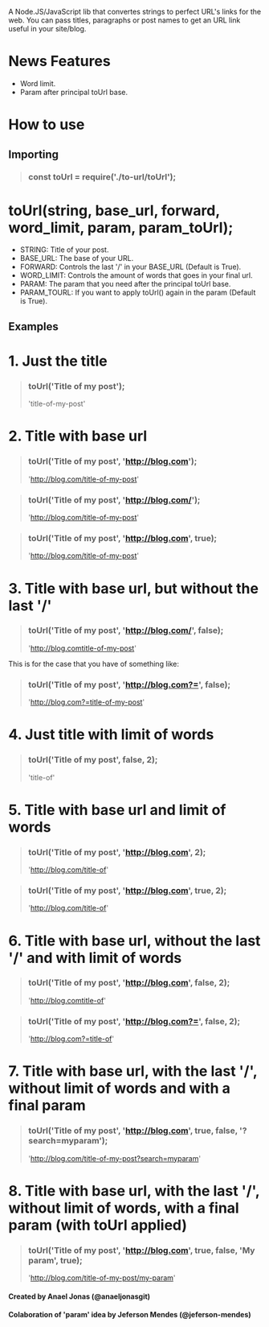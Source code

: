 A Node.JS/JavaScript lib that convertes strings to perfect URL's links for the web. You can pass titles, paragraphs or post names to get an URL link useful in your site/blog.

# News Features

- Word limit.
- Param after principal toUrl base.

# How to use

## Importing

> ### const toUrl = require('./to-url/toUrl');

# toUrl(string, base_url, forward, word_limit, param, param_toUrl);

- STRING: Title of your post.
- BASE_URL: The base of your URL.
- FORWARD: Controls the last '/' in your BASE_URL (Default is True).
- WORD_LIMIT: Controls the amount of words that goes in your final url.
- PARAM: The param that you need after the principal toUrl base.
- PARAM_TOURL: If you want to apply toUrl() again in the param (Default is True).

## Examples

# 1. Just the title
 
> ### toUrl('Title of my post');
> 'title-of-my-post'

# 2. Title with base url

> ### toUrl('Title of my post', 'http://blog.com');
> 'http://blog.com/title-of-my-post'

> ### toUrl('Title of my post', 'http://blog.com/');
> 'http://blog.com/title-of-my-post'

> ### toUrl('Title of my post', 'http://blog.com', true);
> 'http://blog.com/title-of-my-post'

# 3. Title with base url, but without the last '/'

> ### toUrl('Title of my post', 'http://blog.com/', false);
> 'http://blog.comtitle-of-my-post'

 This is for the case that you have of something like:

> ### toUrl('Title of my post', 'http://blog.com?=', false);
> 'http://blog.com?=title-of-my-post'

# 4. Just title with limit of words

> ### toUrl('Title of my post', false, 2);
> 'title-of'

# 5. Title with base url and limit of words

> ### toUrl('Title of my post', 'http://blog.com', 2);
> 'http://blog.com/title-of'

> ### toUrl('Title of my post', 'http://blog.com', true, 2);
> 'http://blog.com/title-of'

# 6. Title with base url, without the last '/' and with limit of words

> ### toUrl('Title of my post', 'http://blog.com', false, 2);
> 'http://blog.comtitle-of'

> ### toUrl('Title of my post', 'http://blog.com?=', false, 2);
> 'http://blog.com?=title-of'

# 7. Title with base url, with the last '/', without limit of words and with a final param

> ### toUrl('Title of my post', 'http://blog.com', true, false, '?search=myparam');
> 'http://blog.com/title-of-my-post?search=myparam'

# 8. Title with base url, with the last '/', without limit of words, with a final param (with toUrl applied)

> ### toUrl('Title of my post', 'http://blog.com', true, false, 'My param', true);
> 'http://blog.com/title-of-my-post/my-param'



#### Created by Anael Jonas (@anaeljonasgit)
#### Colaboration of 'param' idea by Jeferson Mendes (@jeferson-mendes)
